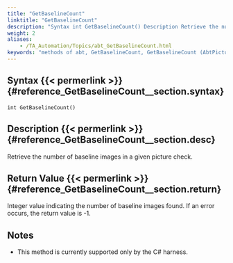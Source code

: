 ```yaml
--- 
title: "GetBaselineCount"
linktitle: "GetBaselineCount"
description: "Syntax int GetBaselineCount() Description Retrieve the number of baseline images in a given picture check. Return Value Integer value indicating the number of baseline images found. If an error ..."
weight: 2
aliases: 
    - /TA_Automation/Topics/abt_GetBaselineCount.html
keywords: "methods of abt, GetBaselineCount, GetBaselineCount (AbtPictureCheck), AbtPictureCheck, getbaselinecount, abtpicturecheck getbaselinecount, count baseline images in picture check, number of baseline images in picture check, how many baseline images in picture check"
---
```


## Syntax {{< permerlink >}} {#reference_GetBaselineCount__section.syntax} 

`int GetBaselineCount()`

## Description {{< permerlink >}} {#reference_GetBaselineCount__section.desc} 

Retrieve the number of baseline images in a given picture check.

## Return Value {{< permerlink >}} {#reference_GetBaselineCount__section.return} 

Integer value indicating the number of baseline images found. If an error occurs, the return value is -1.

## Notes

-   This method is currently supported only by the C\# harness.




